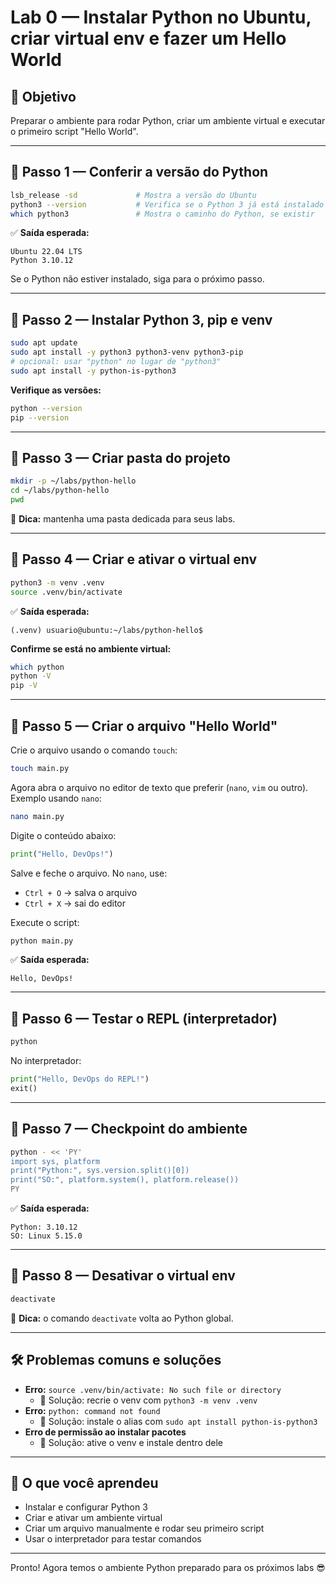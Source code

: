 # Lab 0 — Instalar Python no Ubuntu, criar virtual env e fazer um Hello World

## 🎯 Objetivo
Preparar o ambiente para rodar Python, criar um ambiente virtual e executar o primeiro script "Hello World".

---

## 🧩 Passo 1 — Conferir a versão do Python
```bash
lsb_release -sd             # Mostra a versão do Ubuntu
python3 --version           # Verifica se o Python 3 já está instalado
which python3               # Mostra o caminho do Python, se existir
```
✅ **Saída esperada:**
```
Ubuntu 22.04 LTS
Python 3.10.12
```
Se o Python não estiver instalado, siga para o próximo passo.

---

## 🧩 Passo 2 — Instalar Python 3, pip e venv
```bash
sudo apt update
sudo apt install -y python3 python3-venv python3-pip
# opcional: usar "python" no lugar de "python3"
sudo apt install -y python-is-python3
```
**Verifique as versões:**
```bash
python --version
pip --version
```

---

## 🧩 Passo 3 — Criar pasta do projeto
```bash
mkdir -p ~/labs/python-hello
cd ~/labs/python-hello
pwd
```
📌 **Dica:** mantenha uma pasta dedicada para seus labs.

---

## 🧩 Passo 4 — Criar e ativar o virtual env
```bash
python3 -m venv .venv
source .venv/bin/activate
```
✅ **Saída esperada:**
```
(.venv) usuario@ubuntu:~/labs/python-hello$
```
**Confirme se está no ambiente virtual:**
```bash
which python
python -V
pip -V
```

---

## 🧩 Passo 5 — Criar o arquivo "Hello World"
Crie o arquivo usando o comando `touch`:
```bash
touch main.py
```
Agora abra o arquivo no editor de texto que preferir (`nano`, `vim` ou outro). Exemplo usando `nano`:
```bash
nano main.py
```
Digite o conteúdo abaixo:
```python
print("Hello, DevOps!")
```
Salve e feche o arquivo. No `nano`, use:
- `Ctrl + O` → salva o arquivo
- `Ctrl + X` → sai do editor

Execute o script:
```bash
python main.py
```
✅ **Saída esperada:**
```
Hello, DevOps!
```

---

## 🧩 Passo 6 — Testar o REPL (interpretador)
```bash
python
```
No interpretador:
```python
print("Hello, DevOps do REPL!")
exit()
```

---

## 🧩 Passo 7 — Checkpoint do ambiente
```bash
python - << 'PY'
import sys, platform
print("Python:", sys.version.split()[0])
print("SO:", platform.system(), platform.release())
PY
```
✅ **Saída esperada:**
```
Python: 3.10.12
SO: Linux 5.15.0
```

---

## 🧩 Passo 8 — Desativar o virtual env
```bash
deactivate
```
📌 **Dica:** o comando `deactivate` volta ao Python global.

---

## 🛠 Problemas comuns e soluções
- **Erro:** `source .venv/bin/activate: No such file or directory`
  - 🔹 Solução: recrie o venv com `python3 -m venv .venv`
- **Erro:** `python: command not found`
  - 🔹 Solução: instale o alias com `sudo apt install python-is-python3`
- **Erro de permissão ao instalar pacotes**
  - 🔹 Solução: ative o venv e instale dentro dele

---

## 🚀 O que você aprendeu
- Instalar e configurar Python 3
- Criar e ativar um ambiente virtual
- Criar um arquivo manualmente e rodar seu primeiro script
- Usar o interpretador para testar comandos

---

Pronto! Agora temos o ambiente Python preparado para os próximos labs 😎
